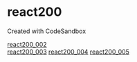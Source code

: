 # react200

Created with CodeSandbox

[react200_002](https://github.com/unow30/react200/blob/main/workingList/react200_002.md)  
[react200_003](https://github.com/unow30/react200/blob/main/workingList/react200_003.md)
[react200_004]()
[react200_005]()
